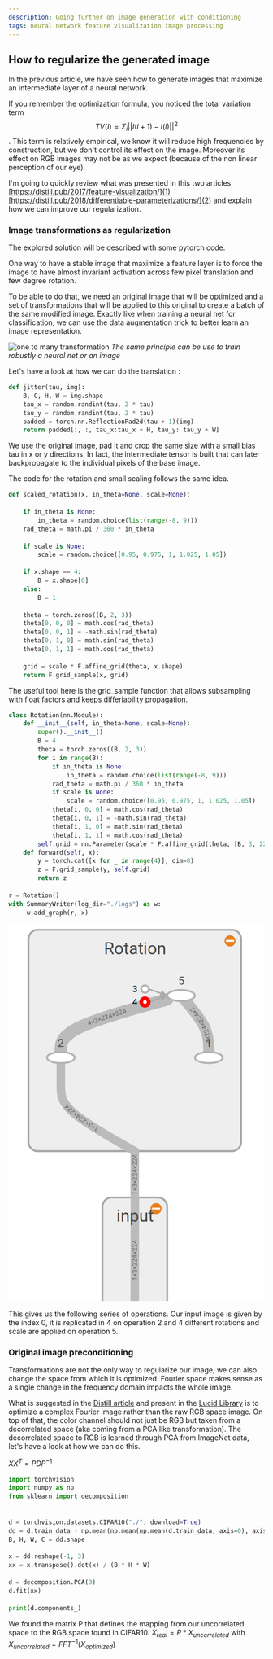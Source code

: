 ```yaml
---
description: Going further on image generation with conditioning
tags: neural network feature visualization image processing
---
```


## How to regularize the generated image

In the previous article, we have seen how to generate images that maximize an intermediate layer of a neural network.

If you remember the optimization formula, you noticed the total variation term $$ TV(I) = \Sigma_i ||I(i+1) - I(i)||^2 $$.
This term is relatively empirical, we know it will reduce high frequencies by construction, but we don't control its effect on the image. Moreover its effect on RGB images may not be as we expect (because of the non linear perception of our eye).

I'm going to quickly review what was presented in this two articles [https://distill.pub/2017/feature-visualization/](1) [https://distill.pub/2018/differentiable-parameterizations/](2) and explain how we can improve our regularization.

### Image transformations as regularization
The explored solution will be described with some pytorch code.

One way to have a stable image that maximize a feature layer is to force the image to have almost invariant activation across few pixel translation and few degree rotation.

To be able to do that, we need an original image that will be optimized and a set of transformations that will be applied to this original to create a batch of the same modified image. Exactly like when training a neural net for classification, we can use the data augmentation trick to better learn an image representation.

![one to many transformation](https://proxy.duckduckgo.com/iu/?u=https%3A%2F%2Fcdn-images-1.medium.com%2Fmax%2F1000%2F1*C8hNiOqur4OJyEZmC7OnzQ.png&f=1)
*The same principle can be use to train robustly a neural net or an image*

Let's have a look at how we can do the translation : 

```python
def jitter(tau, img):
    B, C, H, W = img.shape
    tau_x = random.randint(tau, 2 * tau)
    tau_y = random.randint(tau, 2 * tau)
    padded = torch.nn.ReflectionPad2d(tau + 1)(img)
    return padded[:, :, tau_x:tau_x + H, tau_y: tau_y + W]
```

We use the original image, pad it and crop the same size with a small bias tau in x or y directions.
In fact, the intermediate tensor is built that can later backpropagate to the individual pixels of the base image. 

The code for the rotation and small scaling follows the same idea.

```python
def scaled_rotation(x, in_theta=None, scale=None):

    if in_theta is None:
        in_theta = random.choice(list(range(-8, 9)))
    rad_theta = math.pi / 360 * in_theta

    if scale is None:
        scale = random.choice([0.95, 0.975, 1, 1.025, 1.05])

    if x.shape == 4:
        B = x.shape[0]
    else:
        B = 1

    theta = torch.zeros((B, 2, 3))
    theta[0, 0, 0] = math.cos(rad_theta)
    theta[0, 0, 1] = -math.sin(rad_theta)
    theta[0, 1, 0] = math.sin(rad_theta)
    theta[0, 1, 1] = math.cos(rad_theta)

    grid = scale * F.affine_grid(theta, x.shape)
    return F.grid_sample(x, grid)
```

The useful tool here is the grid_sample function that allows subsampling with float factors and keeps differiability propagation.

```python
class Rotation(nn.Module):
    def __init__(self, in_theta=None, scale=None):
        super().__init__()
        B = 4
        theta = torch.zeros((B, 2, 3))
        for i in range(B):
            if in_theta is None:
                in_theta = random.choice(list(range(-8, 9)))
            rad_theta = math.pi / 360 * in_theta
            if scale is None:
                scale = random.choice([0.95, 0.975, 1, 1.025, 1.05])
            theta[i, 0, 0] = math.cos(rad_theta)
            theta[i, 0, 1] = -math.sin(rad_theta)
            theta[i, 1, 0] = math.sin(rad_theta)
            theta[i, 1, 1] = math.cos(rad_theta)
        self.grid = nn.Parameter(scale * F.affine_grid(theta, [B, 3, 224, 224]))
    def forward(self, x):
        y = torch.cat([x for _ in range(4)], dim=0)
        z = F.grid_sample(y, self.grid)
        return z

r = Rotation()
with SummaryWriter(log_dir="./logs") as w:
     w.add_graph(r, x)

```

![Graph of the scaled rotation](/assets/images/scaled_rotation_op.png)


This gives us the following series of operations. Our input image is given by the index 0, it is replicated in 4 on operation 2 and 4 different rotations and scale are applied on operation 5.


### Original image preconditioning
Transformations are not the only way to regularize our image, we can also change the space from which it is optimized. Fourier space makes sense as a single change in the frequency domain impacts the whole image.

What is suggested in the [Distill article](https://distill.pub/2018/differentiable-parameterizations/) and present in the [Lucid Library](https://github.com/tensorflow/lucid) is to optimize a complex Fourier image rather than the raw RGB space image. On top of that, the color channel should not just be RGB but taken from a decorrelated space (aka coming from a PCA like transformation). The decorrelated space to RGB is learned through PCA from ImageNet data, let's have a look at how we can do this.

$XX^T = PDP^{-1}$

```python
import torchvision
import numpy as np
from sklearn import decomposition


d = torchvision.datasets.CIFAR10("./", download=True)
dd = d.train_data - np.mean(np.mean(np.mean(d.train_data, axis=0), axis=0), axis=0)
B, H, W, C = dd.shape 

x = dd.reshape(-1, 3)
xx = x.transpose().dot(x) / (B * H * W)

d = decomposition.PCA(3)
d.fit(xx)

print(d.components_)
```

We found the matrix P that defines the mapping from our uncorrelated space to the RGB space found in CIFAR10. 
$X_{real} = P * X_{uncorrelated}$
with $X_{uncorrelated} = FFT^{-1}(X_{optimized})$



